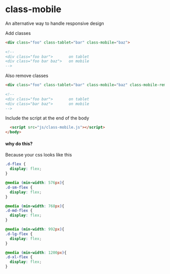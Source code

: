 # class-mobile
An alternative way to handle responsive design

Add classes

```html
<div class="foo" class-tablet="bar" class-mobile="baz">
  
<!--
<div class="foo bar">       on tablet
<div class="foo bar baz">   on mobile
-->
```

Also remove classes

```html
<div class="foo" class-tablet="bar" class-mobile="baz" class-mobile-remove="foo">
  
<!--
<div class="foo bar">       on tablet
<div class="bar baz">       on mobile
-->
```

Include the script at the end of the body

```html
  <script src="js/class-mobile.js"></script>
</body>
```

#### why do this?

Because your css looks like this

```css
.d-flex {
  display: flex;
}

@media (min-width: 576px){
.d-sm-flex {
  display: flex;
}

@media (min-width: 768px){
.d-md-flex {
  display: flex;
}

@media (min-width: 992px){
.d-lg-flex {
  display: flex;
}

@media (min-width: 1200px){
.d-xl-flex {
  display: flex;
}
```



